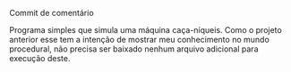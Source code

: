 Commit de comentário

Programa simples que simula uma máquina caça-níqueis. Como o projeto anterior esse tem a intenção de mostrar meu conhecimento no mundo procedural, não precisa ser baixado nenhum arquivo adicional para execução deste.



